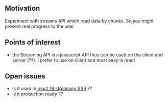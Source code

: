 <h2>Motivation</h2>
Experiment with streams API which read data by chunks. So you might present real progress to the user

<h2>Points of interest</h2>
<ul>
<li>the Streaming API is a javascript API thus can be used on the client and server (??). I prefer to use on client and most easy is react</li>
</ul>


<h2>Open issues</h2>
<ul>
<li>is it used in <a href='https://nextjs.org/docs/advanced-features/react-18/streaming'>react 18 streaming SSR</a> ??</li>
<li>is it production ready ??</li>
</ul>
